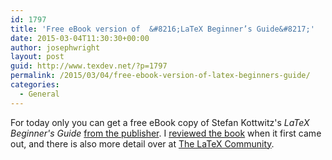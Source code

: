 ```yaml
---
id: 1797
title: 'Free eBook version of  &#8216;LaTeX Beginner’s Guide&#8217;'
date: 2015-03-04T11:30:30+00:00
author: josephwright
layout: post
guid: http://www.texdev.net/?p=1797
permalink: /2015/03/04/free-ebook-version-of-latex-beginners-guide/
categories:
  - General
---
```

For today only you can get a free eBook copy of Stefan Kottwitz's _LaTeX Beginner's Guide_ [from the publisher](https://www.packtpub.com/packt/offers/free-learning). I [reviewed the book](http://www.texdev.net/2011/04/05/latex-beginner%E2%80%99s-guide-published/) when it first came out, and there is also more detail over at [The LaTeX Community](http://latex-community.org/).
